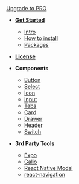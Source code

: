  <div class="upgrade-nav-wrapper">
    <a href="https://www.creative-tim.com/product/argon-pro-react-native" class="upgrade-to-pro button">Upgrade to PRO</a>
  </div>

* [**Get Started**](/)

  * [Intro](/)
  * [How to install](install.md)
  * [Packages](package.md)

* [**License**](license.md)

* **Components**

  * [Button](components/button.md)
  * [Select](components/select.md)
  * [Icon](components/icon.md)
  * [Input](components/input.md)
  * [Tabs](components/tabs.md)
  * [Card](components/card.md)
  * [Drawer](components/drawer.md)
  * [Header](components/header.md)
  * [Switch](components/switch.md)

* **3rd Party Tools**

  * [Expo](plugins/expo.md)
  * [Galio](plugins/galio.md)
  * [React Native Modal](plugins/modal-dropdown.md)
  * [react-navigation](plugins/navigation.md)